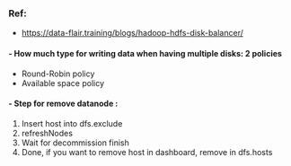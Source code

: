 ### Ref: 
- https://data-flair.training/blogs/hadoop-hdfs-disk-balancer/

#### - How much type for writing data when having multiple disks: 2 policies
+ Round-Robin policy
+ Available space policy

#### - Step for remove datanode :
1. Insert host into dfs.exclude
2. refreshNodes
3. Wait for decommission finish
4. Done, if you want to remove host in dashboard, remove in dfs.hosts
